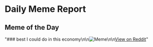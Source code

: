 # Daily Meme Report

## Meme of the Day
"### best I could do in this economy\n\n![Meme](https://i.redd.it/3kokfwqnkg3e1.gif)\n\n[View on Reddit](https://redd.it/1h168ct)"
